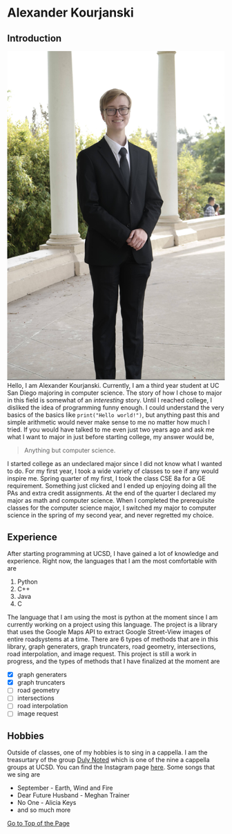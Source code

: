 # Alexander Kourjanski
## Introduction
![](/image_for_webpage/image-of-self.PNG)
Hello, I am Alexander Kourjanski. Currently, I am a third year student at UC San Diego majoring in computer science. The story of how I chose to major in this field is somewhat of an *interesting* story. Until I reached college, I disliked the idea of programming funny enough. I could understand the very basics of the basics like `print("Hello world!")`, but anything past this and simple arithmetic would never make sense to me no matter how much I tried. If you would have talked to me even just two years ago and ask me what I want to major in just before starting college, my answer would be,
>Anything but computer science.

I started college as an undeclared major since I did not know what I wanted to do. For my first year, I took a wide variety of classes to see if any would inspire me. Spring quarter of my first, I took the class CSE 8a for a GE requirement. Something just clicked and I ended up enjoying doing all the PAs and extra credit assignments. At the end of the quarter I declared my major as math and computer science. When I completed the prerequisite classes for the computer science major, I switched my major to computer science in the spring of my second year, and never regretted my choice. 
## Experience

After starting programming at UCSD, I have gained a lot of knowledge and experience. Right now, the languages that I am the most comfortable with are

1. Python
2. C++
3. Java
4. C

The language that I am using the most is python at the moment since I am currently working on a project using this language. The project is a library that uses the Google Maps API to extract Google Street-View images of entire roadsystems at a time. There are 6 types of methods that are in this library, graph generaters, graph truncaters, road geometry, intersections, road interpolation, and image request. This project is still a work in progress, and the types of methods that I have finalized at the moment are

- [x] graph generaters
- [x] graph truncaters
- [ ] road geometry
- [ ] intersections
- [ ] road interpolation
- [ ] image request

## Hobbies

Outside of classes, one of my hobbies is to sing in a cappella. I am the treasurtary of the group [Duly Noted](image_for_webpage/duly-noted-photo.PNG) which is one of the nine a cappella groups at UCSD. You can find the Instagram page [here](https://www.instagram.com/ucsddulynoted/?hl=en). Some songs that we sing are
  
- September - Earth, Wind and Fire
- Dear Future Husband - Meghan Trainer
- No One - Alicia Keys
- and so much more
  


[Go to Top of the Page](#alexander-kourjanski)
